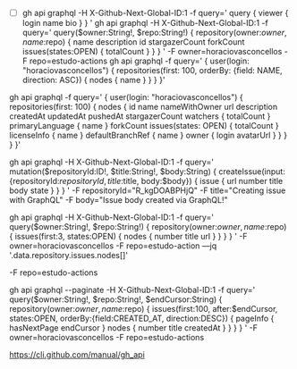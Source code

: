 - [ ] gh api graphql -H X-Github-Next-Global-ID:1 -f query=' query { viewer { login name bio } } '
gh api graphql -H X-Github-Next-Global-ID:1 -f query=' query($owner:String!, $repo:String!) { repository(owner:$owner, name:$repo) { name description id stargazerCount forkCount issues(states:OPEN) { totalCount } } } ' -F owner=horaciovasconcellos -F repo=estudo-actions
gh api graphql -f query='
{
  user(login: "horaciovasconcellos") {
    repositories(first: 100, orderBy: {field: NAME, direction: ASC}) {
      nodes {
        name
      }
    }
  }
}'

gh api graphql -f query='
{
  user(login: "horaciovasconcellos") {
    repositories(first: 100) {
      nodes {
        id
        name
        nameWithOwner
        url
        description
        createdAt
        updatedAt
        pushedAt
        stargazerCount
        watchers {
          totalCount
        }
        primaryLanguage {
          name
        }
        forkCount
        issues(states: OPEN) {
          totalCount
        }
        licenseInfo {
          name
        }
        defaultBranchRef {
          name
        }
        owner {
          login
          avatarUrl
        }
      }
    }
  }
}'


gh api graphql -H X-Github-Next-Global-ID:1 -f query='
  mutation($repositoryId:ID!, $title:String!, $body:String) {
    createIssue(input:{repositoryId:$repositoryId, title:$title, body:$body}) {
      issue {
        url
        number
        title
        body
        state
      }
    }
  }
' -F repositoryId="R_kgDOABPHjQ" -F title="Creating issue with GraphQL" -F body="Issue body created via GraphQL\!"

gh api graphql -H X-Github-Next-Global-ID:1 -f query=' query($owner:String!, $repo:String!) { repository(owner:$owner, name:$repo) { issues(first:3, states:OPEN) { nodes { number title url } } } } ' -F owner=horaciovasconcellos -F repo=estudo-action —jq '.data.repository.issues.nodes[]'

 -F repo=estudo-actions

gh api graphql --paginate -H X-Github-Next-Global-ID:1 -f query=' query($owner:String!, $repo:String!, $endCursor:String) { repository(owner:$owner, name:$repo) { issues(first:100, after:$endCursor, states:OPEN, orderBy:{field:CREATED_AT, direction:DESC}) { pageInfo { hasNextPage endCursor } nodes { number title createdAt } } } } ' -F owner=horaciovasconcellos -F repo=estudo-actions

https://cli.github.com/manual/gh_api

